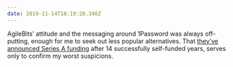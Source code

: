 ```yaml
---
date: 2019-11-14T18:19:28.346Z
---
```


AgileBits’ attitude and the messaging around 1Password was always off-putting, enough for me to seek out less popular alternatives. That [they’ve announced Series A funding](https://blog.1password.com/accel-partnership/) after 14 successfully self-funded years, serves only to confirm my worst suspicions.
